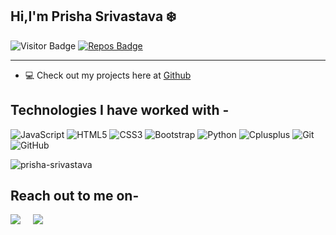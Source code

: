 
<h2> Hi,I'm Prisha Srivastava ❄️</h2>

![Visitor Badge](https://visitor-badge.laobi.icu/badge?page_id=prisha-srivastava.prisha-srivastava)
[![Repos Badge](https://badges.pufler.dev/repos/prisha-srivastava)](https://badges.pufler.dev)

__________________________________________________________________________________________________________________________________________________________________


<p align="left"> 
 
- 💻 Check out my projects here at [Github](https://github.com/prisha-srivastava?tab=repositories)
<h2 align="left"> Technologies I have worked with -</h2>
<p align="left">
 
![JavaScript](https://img.shields.io/badge/-JavaScript-black?style=flat-square&logo=javascript)
![HTML5](https://img.shields.io/badge/-HTML5-E34F26?style=flat-square&logo=html5&logoColor=white)
![CSS3](https://img.shields.io/badge/-CSS3-1572B6?style=flat-square&logo=css3)
![Bootstrap](https://img.shields.io/badge/-Bootstrap-563D7C?style=flat-square&logo=bootstrap)
![Python](https://img.shields.io/badge/-Python-3776AB?style=flat-square&logo=python&logoColor=white)
![Cplusplus](https://img.shields.io/badge/-C++-00599C?style=flat-square&logo=c++&logoColor=white)
![Git](https://img.shields.io/badge/-Git-black?style=flat-square&logo=git)
![GitHub](https://img.shields.io/badge/-GitHub-181717?style=flat-square&logo=github)

</p>

<p><img align="center" src="https://github-readme-stats.vercel.app/api?username=prisha-srivastava&show_icons=true&locale=en&theme=default&hide=issues,stars&count_private=true" alt="prisha-srivastava" /></p>

<h2>Reach out to me on-</h2> 
<p align="left">
  <a target="_blank"href="https://www.linkedin.com/in/prisha-srivastava/"><img src="https://img.shields.io/badge/linkedin-%230077B5.svg?&style=for-the-badge&logo=linkedin&logoColor=white" /></a>&nbsp;&nbsp;&nbsp;&nbsp;
  <a href="mailto:prishas.2501@gmail.com"><img src="https://img.shields.io/badge/gmail-%23D14836.svg?&style=for-the-badge&logo=gmail&logoColor=white" /></a>&nbsp;&nbsp;&nbsp;&nbsp;
</p>
